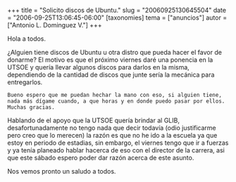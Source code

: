 +++
title = "Solicito discos de Ubuntu."
slug = "20060925130645504"
date = "2006-09-25T13:06:45-06:00"
[taxonomies]
tema = ["anuncios"]
autor = ["Antonio L. Dominguez V."]
+++

Hola a todos.

¿Alguien tiene discos de Ubuntu u otra distro que pueda hacer el favor
de donarme? El motivo es que el próximo viernes daré una ponencia en la
UTSOE y quería llevar algunos discos para darlos en la misma,
dependiendo de la cantidad de discos que junte sería la mecánica para
entregarlos.

    Bueno espero que me puedan hechar la mano con eso, si alguien tiene, nada más dígame cuando, a que horas y en donde puedo pasar por ellos. Muchas gracias.

<!-- more -->
Hablando de el apoyo que la UTSOE quería brindar al GLIB,
desafortunadamente no tengo nada que decir todavía (odio justificarme
pero creo que lo merecen) la razón es que no he ido a la escuela ya que
estoy en periodo de estadias, sin embargo, el viernes tengo que ir a
fuerzas y ya tenía planeado hablar hacerca de eso con el director de la
carrera, asi que este sábado espero poder dar razón acerca de este
asunto.

Nos vemos pronto un saludo a todos.

